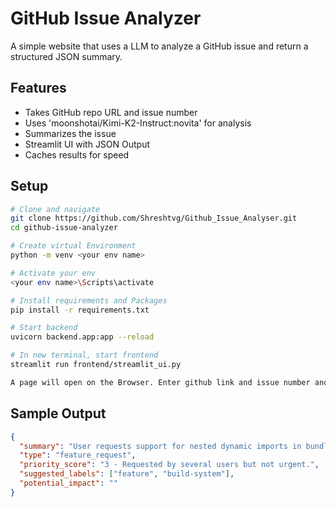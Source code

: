 # GitHub Issue Analyzer

A simple website that uses a LLM to analyze a GitHub issue and return a structured JSON summary.

## Features
- Takes GitHub repo URL and issue number
- Uses 'moonshotai/Kimi-K2-Instruct:novita' for analysis
- Summarizes the issue
- Streamlit UI with JSON Output
- Caches results for speed

## Setup
```bash
# Clone and navigate
git clone https://github.com/Shreshtvg/Github_Issue_Analyser.git
cd github-issue-analyzer

# Create virtual Environment
python -m venv <your env name>

# Activate your env
<your env name>\Scripts\activate

# Install requirements and Packages
pip install -r requirements.txt

# Start backend
uvicorn backend.app:app --reload

# In new terminal, start frontend
streamlit run frontend/streamlit_ui.py

A page will open on the Browser. Enter github link and issue number and click on Analyse
```

## Sample Output
```json
{
  "summary": "User requests support for nested dynamic imports in bundler.",
  "type": "feature_request",
  "priority_score": "3 - Requested by several users but not urgent.",
  "suggested_labels": ["feature", "build-system"],
  "potential_impact": ""
}
